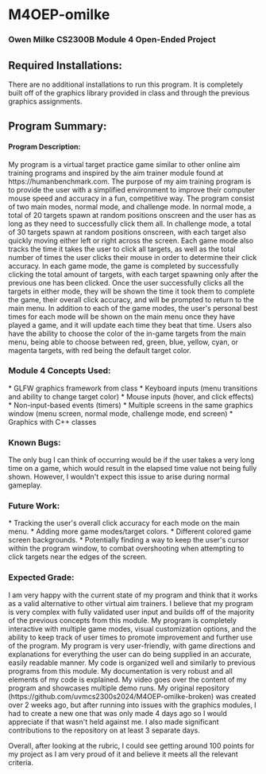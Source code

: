 # M4OEP-omilke
<h3>Owen Milke CS2300B Module 4 Open-Ended Project</h2>

<h2>Required Installations:</h2>
There are no additional installations to run this program. It is completely built off of the graphics library provided in class and through the previous graphics assignments.
<h2>Program Summary:</h2>
<h4>Program Description:</h4>
My program is a virtual target practice game similar to other online aim training programs and inspired by the aim trainer module found at https://humanbenchmark.com.
The purpose of my aim training program is to provide the user with a simplified environment to improve their computer mouse speed and accuracy in a fun, competitive way.
The program consist of two main modes, normal mode, and challenge mode.
In normal mode, a total of 20 targets spawn at random positions onscreen and the user has as long as they need to successfully click them all.
In challenge mode, a total of 30 targets spawn at random positions onscreen, with each target also quickly moving either left or right across the screen.
Each game mode also tracks the time it takes the user to click all targets, as well as the total number of times the user clicks their mouse in order to determine their click accuracy.
In each game mode, the game is completed by successfully clicking the total amount of targets, with each target spawning only after the previous one has been clicked.
Once the user successfully clicks all the targets in either mode, they will be shown the time it took them to complete the game, their overall click accuracy, and will be prompted to return to the main menu.
In addition to each of the game modes, the user's personal best times for each mode will be shown on the main menu once they have played a game, and it will update each time they beat that time.
Users also have the ability to choose the color of the in-game targets from the main menu, being able to choose between red, green, blue, yellow, cyan, or magenta targets, with red being the default target color.

<h3>Module 4 Concepts Used:</h3>
* GLFW graphics framework from class
* Keyboard inputs (menu transitions and ability to change target color)
* Mouse inputs (hover, and click effects)
* Non-input-based events (timers)
* Multiple screens in the same graphics window (menu screen, normal mode, challenge mode, end screen)
* Graphics with C++ classes

<h3>Known Bugs:</h3>
The only bug I can think of occurring would be if the user takes a very long time on a game, which would result in the elapsed time value not being fully shown. However, I wouldn't expect this issue to arise during normal gameplay.

<h3>Future Work:</h3>
* Tracking the user's overall click accuracy for each mode on the main menu.
* Adding more game modes/target colors.
* Different colored game screen backgrounds.
* Potentially finding a way to keep the user's cursor within the program window, to combat overshooting when attempting to click targets near the edges of the screen.

<h3>Expected Grade:</h3>
I am very happy with the current state of my program and think that it works as a valid alternative to other virtual aim trainers.
I believe that my program is very complex with fully validated user input and builds off of the majority of the previous concepts from this module. 
My program is completely interactive with multiple game modes, visual customization options, and the ability to keep track of user times to promote improvement and further use of the program.
My program is very user-friendly, with game directions and explanations for everything the user can do being supplied in an accurate, easily readable manner.
My code is organized well and similarly to previous programs from this module.
My documentation is very robust and all elements of my code is explained.
My video goes over the content of my program and showcases multiple demo runs.
My original repository (https://github.com/uvmcs2300s2024/M4OEP-omilke-broken) was created over 2 weeks ago, but after running into issues with the graphics modules, I had to create a new one that was only made 4 days ago so I would appreciate if that wasn't held against me. I also made significant contributions to the repository on at least 3 separate days.

Overall, after looking at the rubric, I could see getting around 100 points for my project as I am very proud of it and believe it meets all the relevant criteria.